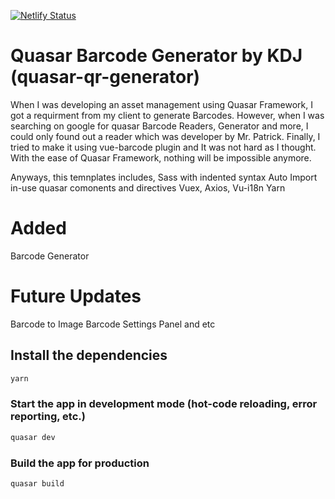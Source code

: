 [![Netlify Status](https://api.netlify.com/api/v1/badges/81b6a71c-c839-42b8-a1f1-25a8a99319c4/deploy-status)](https://app.netlify.com/sites/stupefied-hamilton-67b793/deploys)

# Quasar Barcode Generator by KDJ (quasar-qr-generator)
When I was developing an asset management using Quasar Framework, I got a requirment from my client to generate Barcodes. However, when I was searching on google for quasar Barcode Readers, Generator and more, I could only found out a reader which was developer by Mr. Patrick. Finally, I tried to make it using vue-barcode plugin and It was not hard as I thought. With the ease of Quasar Framework, nothing will be impossible anymore.

Anyways, this temnplates includes,
Sass with indented syntax
Auto Import in-use quasar comonents and directives
Vuex, Axios, Vu-i18n
Yarn

# Added
Barcode Generator

# Future Updates
Barcode to Image
Barcode Settings Panel and etc

## Install the dependencies
```bash
yarn
```

### Start the app in development mode (hot-code reloading, error reporting, etc.)
```bash
quasar dev
```

### Build the app for production
```bash
quasar build
```

